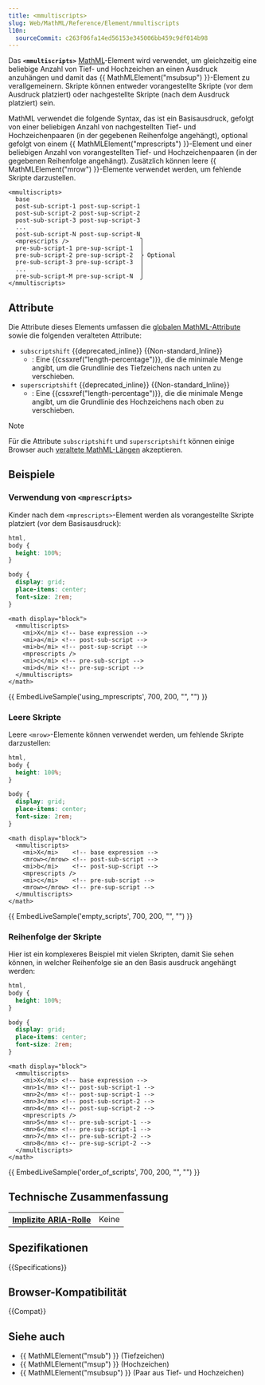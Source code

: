 ```yaml
---
title: <mmultiscripts>
slug: Web/MathML/Reference/Element/mmultiscripts
l10n:
  sourceCommit: c263f06fa14ed56153e345006bb459c9df014b98
---
```


Das **`<mmultiscripts>`** [MathML](/de/docs/Web/MathML)-Element wird verwendet, um gleichzeitig eine beliebige Anzahl von Tief- und Hochzeichen an einen Ausdruck anzuhängen und damit das {{ MathMLElement("msubsup") }}-Element zu verallgemeinern. Skripte können entweder vorangestellte Skripte (vor dem Ausdruck platziert) oder nachgestellte Skripte (nach dem Ausdruck platziert) sein.

MathML verwendet die folgende Syntax, das ist ein Basisausdruck, gefolgt von einer beliebigen Anzahl von nachgestellten Tief- und Hochzeichenpaaren (in der gegebenen Reihenfolge angehängt), optional gefolgt von einem {{ MathMLElement("mprescripts") }}-Element und einer beliebigen Anzahl von vorangestellten Tief- und Hochzeichenpaaren (in der gegebenen Reihenfolge angehängt). Zusätzlich können leere {{ MathMLElement("mrow") }}-Elemente verwendet werden, um fehlende Skripte darzustellen.

```html-nolint
<mmultiscripts>
  base
  post-sub-script-1 post-sup-script-1
  post-sub-script-2 post-sup-script-2
  post-sub-script-3 post-sup-script-3
  ...
  post-sub-script-N post-sup-script-N
  <mprescripts />                    ⎫
  pre-sub-script-1 pre-sup-script-1  ⎪
  pre-sub-script-2 pre-sup-script-2  ⎬ Optional
  pre-sub-script-3 pre-sup-script-3  ⎪
  ...                                ⎪
  pre-sub-script-M pre-sup-script-N  ⎭
</mmultiscripts>
```

## Attribute

Die Attribute dieses Elements umfassen die [globalen MathML-Attribute](/de/docs/Web/MathML/Reference/Global_attributes) sowie die folgenden veralteten Attribute:

- `subscriptshift` {{deprecated_inline}} {{Non-standard_Inline}}
  - : Eine {{cssxref("length-percentage")}}, die die minimale Menge angibt, um die Grundlinie des Tiefzeichens nach unten zu verschieben.
- `superscriptshift` {{deprecated_inline}} {{Non-standard_Inline}}
  - : Eine {{cssxref("length-percentage")}}, die die minimale Menge angibt, um die Grundlinie des Hochzeichens nach oben zu verschieben.

> [!NOTE]
> Für die Attribute `subscriptshift` und `superscriptshift` können einige Browser auch [veraltete MathML-Längen](/de/docs/Web/MathML/Reference/Values#legacy_mathml_lengths) akzeptieren.

## Beispiele

### Verwendung von `<mprescripts>`

Kinder nach dem `<mprescripts>`-Element werden als vorangestellte Skripte platziert (vor dem Basisausdruck):

```css hidden
html,
body {
  height: 100%;
}

body {
  display: grid;
  place-items: center;
  font-size: 2rem;
}
```

```html-nolint
<math display="block">
  <mmultiscripts>
    <mi>X</mi> <!-- base expression -->
    <mi>a</mi> <!-- post-sub-script -->
    <mi>b</mi> <!-- post-sup-script -->
    <mprescripts />
    <mi>c</mi> <!-- pre-sub-script -->
    <mi>d</mi> <!-- pre-sup-script -->
  </mmultiscripts>
</math>
```

{{ EmbedLiveSample('using_mprescripts', 700, 200, "", "") }}

### Leere Skripte

Leere `<mrow>`-Elemente können verwendet werden, um fehlende Skripte darzustellen:

```css hidden
html,
body {
  height: 100%;
}

body {
  display: grid;
  place-items: center;
  font-size: 2rem;
}
```

```html-nolint
<math display="block">
  <mmultiscripts>
    <mi>X</mi>    <!-- base expression -->
    <mrow></mrow> <!-- post-sub-script -->
    <mi>b</mi>    <!-- post-sup-script -->
    <mprescripts />
    <mi>c</mi>    <!-- pre-sub-script -->
    <mrow></mrow> <!-- pre-sup-script -->
  </mmultiscripts>
</math>
```

{{ EmbedLiveSample('empty_scripts', 700, 200, "", "") }}

### Reihenfolge der Skripte

Hier ist ein komplexeres Beispiel mit vielen Skripten, damit Sie sehen können, in welcher Reihenfolge sie an den Basis ausdruck angehängt werden:

```css hidden
html,
body {
  height: 100%;
}

body {
  display: grid;
  place-items: center;
  font-size: 2rem;
}
```

```html-nolint
<math display="block">
  <mmultiscripts>
    <mi>X</mi> <!-- base expression -->
    <mn>1</mn> <!-- post-sub-script-1 -->
    <mn>2</mn> <!-- post-sup-script-1 -->
    <mn>3</mn> <!-- post-sub-script-2 -->
    <mn>4</mn> <!-- post-sup-script-2 -->
    <mprescripts />
    <mn>5</mn> <!-- pre-sub-script-1 -->
    <mn>6</mn> <!-- pre-sup-script-1 -->
    <mn>7</mn> <!-- pre-sub-script-2 -->
    <mn>8</mn> <!-- pre-sup-script-2 -->
  </mmultiscripts>
</math>
```

{{ EmbedLiveSample('order_of_scripts', 700, 200, "", "") }}

## Technische Zusammenfassung

<table class="properties">
  <tr>
    <th scope="row">
      <a href="/de/docs/Web/Accessibility/ARIA/Reference/Roles">Implizite ARIA-Rolle</a>
    </th>
    <td>
      Keine
    </td>
  </tr>
</table>

## Spezifikationen

{{Specifications}}

## Browser-Kompatibilität

{{Compat}}

## Siehe auch

- {{ MathMLElement("msub") }} (Tiefzeichen)
- {{ MathMLElement("msup") }} (Hochzeichen)
- {{ MathMLElement("msubsup") }} (Paar aus Tief- und Hochzeichen)
